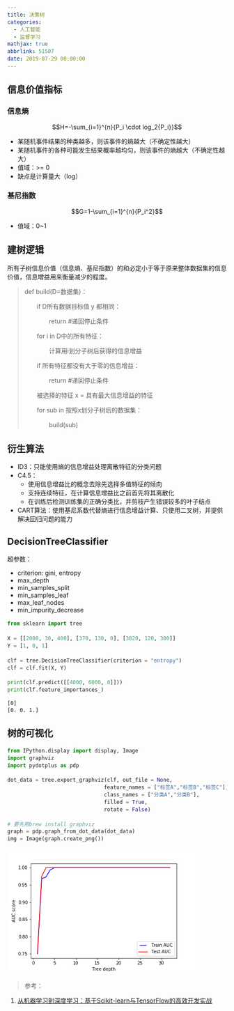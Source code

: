 ```yaml
---
title: 决策树
categories:
  - 人工智能
  - 监督学习
mathjax: true
abbrlink: 51507
date: 2019-07-29 00:00:00
---
```


## 信息价值指标

### 信息熵

$$H=-\sum_{i=1}^{n}{P_i \cdot log_2{P_i}}$$

- 某随机事件结果的种类越多，则该事件的熵越大（不确定性越大）
- 某随机事件的各种可能发生结果概率越均匀，则该事件的熵越大（不确定性越大）
- 值域：>= 0
- 缺点是计算量大（log）

### 基尼指数

$$G=1-\sum_{i=1}^{n}{P_i^2}$$

- 值域：0~1

## 建树逻辑

所有子树信息价值（信息熵、基尼指数）的和必定小于等于原来整体数据集的信息价值，信息增益用来衡量减少的程度。


> def build(D=数据集)：
>
> 　　if D所有数据目标值 y 都相同：
>
> 　　　　return  #递回停止条件
>
> 　　for i in D中的所有特征：
>
> 　　　　计算用i划分子树后获得的信息增益
>
> 　　if 所有特征都没有大于零的信息增益：
>
> 　　　　return  #递回停止条件
>
> 　　被选择的特征 x = 具有最大信息增益的特征
>
> 　　for sub in 按照x划分子树后的数据集：
>
> 　　　　build(sub)


## 衍生算法

- ID3：只能使用熵的信息增益处理离散特征的分类问题
- C4.5：
    - 使用信息增益比的概念去除先选择多值特征的倾向
    - 支持连续特征，在计算信息增益比之前首先将其离散化
    - 在训练后检测训练集的正确分类比，并剪枝产生错误较多的叶子结点
- CART算法：使用基尼系数代替熵进行信息增益计算、只使用二叉树，并提供解决回归问题的能力

## DecisionTreeClassifier

超参数：
- criterion: gini, entropy
- max_depth
- min_samples_split
- min_samples_leaf
- max_leaf_nodes
- min_impurity_decrease


```python
from sklearn import tree

X = [[2000, 30, 400], [370, 130, 0], [3020, 120, 300]]
Y = [1, 0, 1]

clf = tree.DecisionTreeClassifier(criterion = "entropy")
clf = clf.fit(X, Y)

print(clf.predict([[4000, 6000, 0]]))
print(clf.feature_importances_)
```

    [0]
    [0. 0. 1.]


## 树的可视化


```python
from IPython.display import display, Image
import graphviz
import pydotplus as pdp

dot_data = tree.export_graphviz(clf, out_file = None,
                               feature_names = ["标签A","标签B","标签C"],
                               class_names = ["分类A","分类B"],
                               filled = True,
                               rotate = False)

# 要先用brew install graphviz
graph = pdp.graph_from_dot_data(dot_data)
img = Image(graph.create_png())
```

![](/img/2019-07-29_决策树_1.png)

> 参考：

1. [从机器学习到深度学习：基于Scikit-learn与TensorFlow的高效开发实战](http://www.broadview.com.cn/book/5337)
